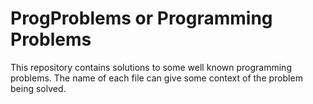 # ProgProblems or Programming Problems

This repository contains solutions to some well known programming problems. The name of each file can give some context of the problem being solved.
